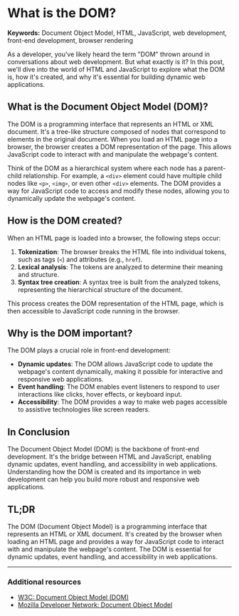 **What is the DOM?**
================================

**Keywords:** Document Object Model, HTML, JavaScript, web development, front-end development, browser rendering

As a developer, you've likely heard the term "DOM" thrown around in conversations about web development. But what exactly is it? In this post, we'll dive into the world of HTML and JavaScript to explore what the DOM is, how it's created, and why it's essential for building dynamic web applications.

**What is the Document Object Model (DOM)?**
----------------------------------------

The DOM is a programming interface that represents an HTML or XML document. It's a tree-like structure composed of nodes that correspond to elements in the original document. When you load an HTML page into a browser, the browser creates a DOM representation of the page. This allows JavaScript code to interact with and manipulate the webpage's content.

Think of the DOM as a hierarchical system where each node has a parent-child relationship. For example, a `<div>` element could have multiple child nodes like `<p>`, `<img>`, or even other `<div>` elements. The DOM provides a way for JavaScript code to access and modify these nodes, allowing you to dynamically update the webpage's content.

**How is the DOM created?**
-----------------------------

When an HTML page is loaded into a browser, the following steps occur:

1. **Tokenization**: The browser breaks the HTML file into individual tokens, such as tags (`<`) and attributes (e.g., `href`).
2. **Lexical analysis**: The tokens are analyzed to determine their meaning and structure.
3. **Syntax tree creation**: A syntax tree is built from the analyzed tokens, representing the hierarchical structure of the document.

This process creates the DOM representation of the HTML page, which is then accessible to JavaScript code running in the browser.

**Why is the DOM important?**
-------------------------------

The DOM plays a crucial role in front-end development:

* **Dynamic updates**: The DOM allows JavaScript code to update the webpage's content dynamically, making it possible for interactive and responsive web applications.
* **Event handling**: The DOM enables event listeners to respond to user interactions like clicks, hover effects, or keyboard input.
* **Accessibility**: The DOM provides a way to make web pages accessible to assistive technologies like screen readers.

**In Conclusion**
-------------------

The Document Object Model (DOM) is the backbone of front-end development. It's the bridge between HTML and JavaScript, enabling dynamic updates, event handling, and accessibility in web applications. Understanding how the DOM is created and its importance in web development can help you build more robust and responsive web applications.

**TL;DR**
---------

The DOM (Document Object Model) is a programming interface that represents an HTML or XML document. It's created by the browser when loading an HTML page and provides a way for JavaScript code to interact with and manipulate the webpage's content. The DOM is essential for dynamic updates, event handling, and accessibility in web applications.

---

### Additional resources

* [W3C: Document Object Model (DOM)](https://www.w3.org/DOM/)
* [Mozilla Developer Network: Document Object Model](https://developer.mozilla.org/en-US/docs/Web/API/Document_Object_Model)